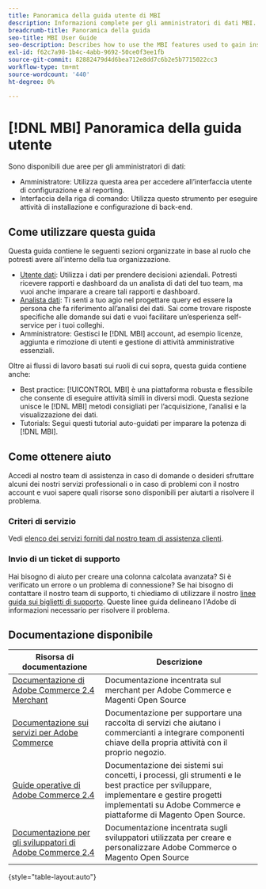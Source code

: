 ```yaml
---
title: Panoramica della guida utente di MBI
description: Informazioni complete per gli amministratori di dati MBI.
breadcrumb-title: Panoramica della guida
seo-title: MBI User Guide
seo-description: Describes how to use the MBI features used to gain insights from Adobe Commerce or Magento Open Source data.
exl-id: f62c7a98-1b4c-4abb-9692-50ce0f3ee1fb
source-git-commit: 82882479d4d6bea712e8dd7c6b2e5b7715022cc3
workflow-type: tm+mt
source-wordcount: '440'
ht-degree: 0%

---
```


# [!DNL MBI] Panoramica della guida utente

Sono disponibili due aree per gli amministratori di dati:

- Amministratore: Utilizza questa area per accedere all’interfaccia utente di configurazione e al reporting.
- Interfaccia della riga di comando: Utilizza questo strumento per eseguire attività di installazione e configurazione di back-end.

## Come utilizzare questa guida

Questa guida contiene le seguenti sezioni organizzate in base al ruolo che potresti avere all’interno della tua organizzazione.

- [Utente dati](data-user.md): Utilizza i dati per prendere decisioni aziendali. Potresti ricevere rapporti e dashboard da un analista di dati del tuo team, ma vuoi anche imparare a creare tali rapporti e dashboard.
- [Analista dati](data-analyst.md): Ti senti a tuo agio nel progettare query ed essere la persona che fa riferimento all’analisi dei dati. Sai come trovare risposte specifiche alle domande sui dati e vuoi facilitare un’esperienza self-service per i tuoi colleghi.
- Amministratore: Gestisci le [!DNL MBI] account, ad esempio licenze, aggiunta e rimozione di utenti e gestione di attività amministrative essenziali.

Oltre ai flussi di lavoro basati sui ruoli di cui sopra, questa guida contiene anche:

- Best practice: [!UICONTROL MBI] è una piattaforma robusta e flessibile che consente di eseguire attività simili in diversi modi. Questa sezione unisce le [!DNL MBI] metodi consigliati per l’acquisizione, l’analisi e la visualizzazione dei dati.
- Tutorials: Segui questi tutorial auto-guidati per imparare la potenza di [!DNL MBI].

## Come ottenere aiuto

Accedi al nostro team di assistenza in caso di domande o desideri sfruttare alcuni dei nostri servizi professionali o in caso di problemi con il nostro account e vuoi sapere quali risorse sono disponibili per aiutarti a risolvere il problema.

### Criteri di servizio

Vedi [elenco dei servizi forniti dal nostro team di assistenza clienti](https://support.magento.com/hc/en-us/articles/360016730811).

### Invio di un ticket di supporto

Hai bisogno di aiuto per creare una colonna calcolata avanzata? Si è verificato un errore o un problema di connessione? Se hai bisogno di contattare il nostro team di supporto, ti chiediamo di utilizzare il nostro [linee guida sui biglietti di supporto](https://support.magento.com/hc/en-us/articles/360016730351). Queste linee guida delineano l&#39;Adobe di informazioni necessario per risolvere il problema.

## Documentazione disponibile

| Risorsa di documentazione | Descrizione |
|----------------------- | ----------- |
| [Documentazione di Adobe Commerce 2.4 Merchant](https://experienceleague.adobe.com/docs/commerce-admin/user-guides/home.html) | Documentazione incentrata sul merchant per Adobe Commerce e Magenti Open Source |
| [Documentazione sui servizi per Adobe Commerce](https://experienceleague.adobe.com/docs/commerce-merchant-services/user-guides/home.html) | Documentazione per supportare una raccolta di servizi che aiutano i commercianti a integrare componenti chiave della propria attività con il proprio negozio. |
| [Guide operative di Adobe Commerce 2.4](https://experienceleague.adobe.com/docs/commerce-operations/operational-guides/home.html) | Documentazione dei sistemi sui concetti, i processi, gli strumenti e le best practice per sviluppare, implementare e gestire progetti implementati su Adobe Commerce e piattaforme di Magento Open Source. |
| [Documentazione per gli sviluppatori di Adobe Commerce 2.4](https://developer.adobe.com/commerce/) | Documentazione incentrata sugli sviluppatori utilizzata per creare e personalizzare Adobe Commerce o Magento Open Source |

{style=&quot;table-layout:auto&quot;}
